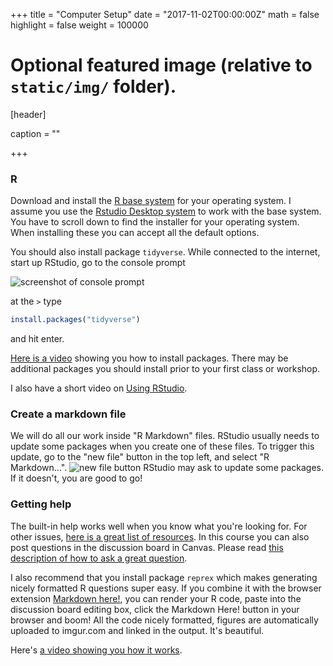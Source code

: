 +++
title = "Computer Setup"
date = "2017-11-02T00:00:00Z"
math = false
highlight = false
weight = 100000
# Optional featured image (relative to `static/img/` folder).
[header]

caption = ""

+++


### R

Download and install the [R base system](http://cran.rstudio.com/) for your operating system. I assume you use the [Rstudio Desktop system](http://www.rstudio.com/products/rstudio/download/) to work with the base system. You have to scroll down to find the installer for your operating system. When installing these you can accept all the default options.

You should also install package `tidyverse`. While connected to the internet, start up RStudio, go to the console prompt

![screenshot of console prompt](img/console_prompt_at_startup.png)

at the `>` type

```r
install.packages("tidyverse")
```
and hit enter.

[Here is a video](https://youtu.be/Ks3q0WSQ_eo) showing you how to install packages. There may be additional packages you should install prior to your first class or workshop. 

I also have a short video on [Using RStudio](https://youtu.be/FNrCxTSzq6s).

### Create a markdown file

We will do all our work inside "R Markdown" files. RStudio usually needs to update some packages when you create one of these files. To trigger this update, go to the "new file" button in the top left, and select "R Markdown...". 
![new file button](img/new_file_button.png)
RStudio may ask to update some packages. If it doesn't, you are good to go!

### Getting help

The built-in help works well when you know what you're looking for. For other issues, [here is a great list of resources](http://stackoverflow.com/tags/r/info). In this course you can also post questions in the discussion board in Canvas. Please read [this description of how to ask a great question](http://stackoverflow.com/questions/5963269/how-to-make-a-great-r-reproducible-example).

I also recommend that you install package `reprex` which makes generating nicely formatted R questions super easy. If you combine it with the browser extension [Markdown here!](http://markdown-here.com), you can render your R code, paste into the discussion board editing box, click the Markdown Here! button in your browser and boom! All the code nicely formatted, figures are automatically uploaded to imgur.com and linked in the output. It's beautiful. 

Here's [a video showing you how it works](https://youtu.be/plYQA20CdGg).
